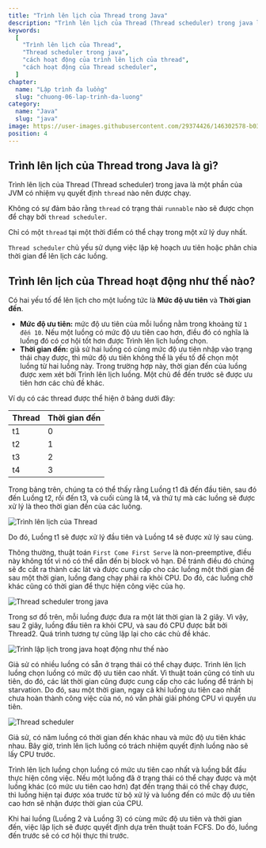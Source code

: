 ```yaml
---
title: "Trình lên lịch của Thread trong Java"
description: "Trình lên lịch của Thread (Thread scheduler) trong java là một phần của JVM có nhiệm vụ quyết định thread nào nên được chạy."
keywords:
  [
    "Trình lên lịch của Thread",
    "Thread scheduler trong java",
    "cách hoạt động của trình lên lịch của thread",
    "cách hoạt động của Thread scheduler",
  ]
chapter:
  name: "Lập trình đa luồng"
  slug: "chuong-06-lap-trinh-da-luong"
category:
  name: "Java"
  slug: "java"
image: https://user-images.githubusercontent.com/29374426/146302578-b037c1d6-4274-4153-b0d0-8b7ff37ec592.png
position: 4
---
```


## Trình lên lịch của Thread trong Java là gì?

Trình lên lịch của Thread (Thread scheduler) trong java là một phần của JVM có nhiệm vụ quyết định `thread` nào nên được chạy.

Không có sự đảm bảo rằng `thread` có trạng thái `runnable` nào sẽ được chọn để chạy bởi `thread scheduler`.

Chỉ có một `thread` tại một thời điểm có thể chạy trong một xử lý duy nhất.

`Thread scheduler` chủ yếu sử dụng việc lập kệ hoạch ưu tiên hoặc phân chia thời gian để lên lịch các luồng.

## Trình lên lịch của Thread hoạt động như thế nào?

Có hai yếu tố để lên lịch cho một luồng tức là **Mức độ ưu tiên** và **Thời gian đến**.

- **Mức độ ưu tiên:** mức độ ưu tiên của mỗi luồng nằm trong khoảng từ `1 đến 10`. Nếu một luồng có mức độ ưu tiên cao hơn, điều đó có nghĩa là luồng đó có cơ hội tốt hơn được Trình lên lịch luồng chọn.
- **Thời gian đến:** giả sử hai luồng có cùng mức độ ưu tiên nhập vào trạng thái chạy được, thì mức độ ưu tiên không thể là yếu tố để chọn một luồng từ hai luồng này. Trong trường hợp này, thời gian đến của luồng được xem xét bởi Trình lên lịch luồng. Một chủ đề đến trước sẽ được ưu tiên hơn các chủ đề khác.

Ví dụ có các thread được thể hiện ở bảng dưới đây:

| Thread | Thời gian đến |
| ------ | ------------- |
| t1     | 0             |
| t2     | 1             |
| t3     | 2             |
| t4     | 3             |

Trong bảng trên, chúng ta có thể thấy rằng Luồng t1 đã đến đầu tiên, sau đó đến Luồng t2, rồi đến t3, và cuối cùng là t4, và thứ tự mà các luồng sẽ được xử lý là theo thời gian đến của các luồng.

![Trình lên lịch của Thread](https://user-images.githubusercontent.com/29374426/146302543-fae9369b-d29d-44ba-ae46-9e7a7e244667.png)

Do đó, Luồng t1 sẽ được xử lý đầu tiên và Luồng t4 sẽ được xử lý sau cùng.

Thông thường, thuật toán `First Come First Serve` là non-preemptive, điều này không tốt vì nó có thể dẫn đến bị block vô hạn. Để tránh điều đó chúng sẽ đc cắt ra thành các lát và được cung cấp cho các luồng một thời gian để sau một thời gian, luồng đang chạy phải ra khỏi CPU. Do đó, các luồng chờ khác cũng có thời gian để thực hiện công việc của họ.

![Thread scheduler trong java](https://user-images.githubusercontent.com/29374426/146302578-b037c1d6-4274-4153-b0d0-8b7ff37ec592.png)

Trong sơ đồ trên, mỗi luồng được đưa ra một lát thời gian là 2 giây. Vì vậy, sau 2 giây, luồng đầu tiên ra khỏi CPU, và sau đó CPU được bắt bởi Thread2. Quá trình tương tự cũng lặp lại cho các chủ đề khác.

![Trình lập lịch trong java hoạt động như thế nào](https://user-images.githubusercontent.com/29374426/146302636-7747b558-0d09-4288-b705-1b05996da6a9.png)

Giả sử có nhiều luồng có sẵn ở trạng thái có thể chạy được. Trình lên lịch luồng chọn luồng có mức độ ưu tiên cao nhất. Vì thuật toán cũng có tính ưu tiên, do đó, các lát thời gian cũng được cung cấp cho các luồng để tránh bị starvation. Do đó, sau một thời gian, ngay cả khi luồng ưu tiên cao nhất chưa hoàn thành công việc của nó, nó vẫn phải giải phóng CPU vì quyền ưu tiên.

![Thread scheduler](https://user-images.githubusercontent.com/29374426/146302693-550682c9-0195-460c-a729-4fff335ad600.png)

Giả sử, có năm luồng có thời gian đến khác nhau và mức độ ưu tiên khác nhau. Bây giờ, trình lên lịch luồng có trách nhiệm quyết định luồng nào sẽ lấy CPU trước.

Trình lên lịch luồng chọn luồng có mức ưu tiên cao nhất và luồng bắt đầu thực hiện công việc. Nếu một luồng đã ở trạng thái có thể chạy được và một luồng khác (có mức ưu tiên cao hơn) đạt đến trạng thái có thể chạy được, thì luồng hiện tại được xóa trước từ bộ xử lý và luồng đến có mức độ ưu tiên cao hơn sẽ nhận được thời gian của CPU.

Khi hai luồng (Luồng 2 và Luồng 3) có cùng mức độ ưu tiên và thời gian đến, việc lập lịch sẽ được quyết định dựa trên thuật toán FCFS. Do đó, luồng đến trước sẽ có cơ hội thực thi trước.
